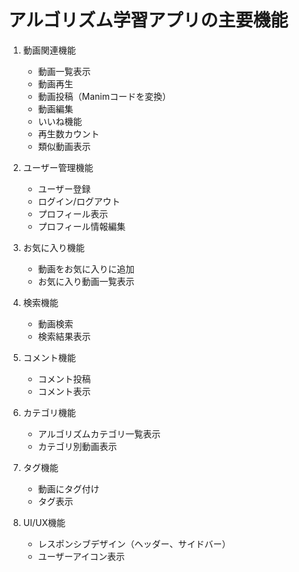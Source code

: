 # アルゴリズム学習アプリの主要機能

1. 動画関連機能
   - 動画一覧表示
   - 動画再生
   - 動画投稿（Manimコードを変換）
   - 動画編集
   - いいね機能
   - 再生数カウント
   - 類似動画表示

2. ユーザー管理機能
   - ユーザー登録
   - ログイン/ログアウト
   - プロフィール表示
   - プロフィール情報編集

3. お気に入り機能
   - 動画をお気に入りに追加
   - お気に入り動画一覧表示

4. 検索機能
   - 動画検索
   - 検索結果表示

5. コメント機能
   - コメント投稿
   - コメント表示

6. カテゴリ機能
   - アルゴリズムカテゴリ一覧表示
   - カテゴリ別動画表示

7. タグ機能
   - 動画にタグ付け
   - タグ表示

8. UI/UX機能
   - レスポンシブデザイン（ヘッダー、サイドバー）
   - ユーザーアイコン表示